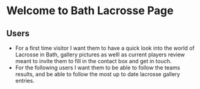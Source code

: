 # Welcome to Bath Lacrosse Page

## Users
* For a first time visitor I want them to have a quick look into the world of Lacrosse in Bath, gallery pictures as welll as current players review meant to invite them to fill in the contact box and get in touch.
* For the following users I want them to be able to follow the teams results, and be able to follow the most up to date lacrosse gallery entries.
